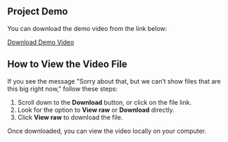 ## Project Demo

You can download the demo video from the link below:

[Download Demo Video](src/main/java/assets/video-ikramsouita.mp4)

## How to View the Video File

If you see the message "Sorry about that, but we can’t show files that are this big right now," follow these steps:

1. Scroll down to the **Download** button, or click on the file link.
2. Look for the option to **View raw** or **Download** directly.
3. Click **View raw** to download the file.

Once downloaded, you can view the video locally on your computer.
